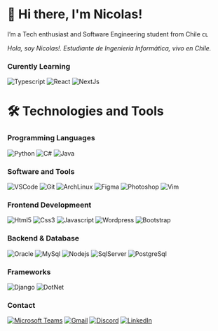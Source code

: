 # 👋 Hi there, I'm Nicolas!
I’m a Tech enthusiast and Software Engineering student from Chile ᴄʟ

<em>Hola, soy Nicolas!. Estudiante de Ingeniería Informática, vivo en Chile.</em>

### Curently Learning

<p>
  <img alt="Typescript" src="https://img.shields.io/badge/-Typescript-3178C6?style=flat&logo=Typescript&logoColor=white" /> 
<img alt="React" src="https://img.shields.io/badge/-React-61DAFB?style=flat&logo=React&logoColor=white" />
  <img alt="NextJs" src="https://img.shields.io/badge/-Next.js-000000?style=flat&logo=next.js&logoColor=white" /> 
</p>

# 🛠️ Technologies and Tools
### Programming Languages 
<p>
  <img alt="Python" src="https://img.shields.io/badge/-Python-3776AB?style=flat&logo=python&logoColor=white" /> 
  <img alt="C#" src="https://img.shields.io/badge/-C%23-239120?style=flat&logo=csharp&logoColor=white" /> 
  <img alt="Java" src="https://img.shields.io/badge/-Java-007396?style=flat&logo=Java&logoColor=white" /> 
</p>

### Software and Tools

<p>
<img alt="VSCode" src="https://img.shields.io/badge/-VSCode-007ACC?style=flat&logo=visual-studio-code&logoColor=white" /> 
<img alt="Git" src="https://img.shields.io/badge/-Git-F05032?style=flat&logo=git&logoColor=white" /> 
<img alt="ArchLinux" src="https://img.shields.io/badge/-ArchLinux-1793D1?style=flat&logo=arch-linux&logoColor=white" /> 
<img alt="Figma" src="https://img.shields.io/badge/-Figma-F24E1E?style=flat&logo=figma&logoColor=white" /> 
<img alt="Photoshop" src="https://img.shields.io/badge/-Photoshop-31A8FF?style=flat&logo=adobe%20photoshop&logoColor=white" /> 
<img alt="Vim" src="https://img.shields.io/badge/-Vim-019733?style=flat&logo=vim&logoColor=white" /> 

</p>


### Frontend Developmeent

<p>
<img alt="Html5" src="https://img.shields.io/badge/-Html-E34F26?style=flat&logo=html5&logoColor=white" />
<img alt="Css3" src="https://img.shields.io/badge/-Css-1572B6?style=flat&logo=css3&logoColor=white" />
<img alt="Javascript" src="https://img.shields.io/badge/-Javascript-F7DF1E?style=flat&logo=javascript&logoColor=white" />
<img alt="Wordpress" src="https://img.shields.io/badge/-Wordpress-21759B?style=flat&logo=wordpress&logoColor=white" />
<img alt="Bootstrap" src="https://img.shields.io/badge/-Bootstrap-7952B3?style=flat&logo=bootstrap&logoColor=white" />

</p>

### Backend & Database

<p>
<img alt="Oracle" src="https://img.shields.io/badge/-Oracle-F80000?style=flat&logo=oracle&logoColor=white" />
<img alt="MySql" src="https://img.shields.io/badge/-MySQL-4479A1?style=flat&logo=mysql&logoColor=white" />
<img alt="Nodejs" src="https://img.shields.io/badge/-Node.js-339933?style=flat&logo=node.js&logoColor=white" />
<img alt="SqlServer" src="https://img.shields.io/badge/-SQL%20Server-CC2927?style=flat&logo=Microsoft%20SQL%20Server&logoColor=white" />
<img alt="PostgreSql" src="https://img.shields.io/badge/-PostgreSQL-4169E1?style=flat&logo=postgresql&logoColor=white" />
</p>

### Frameworks

<p>
<img alt="Django" src="https://img.shields.io/badge/-Django-092E20?style=flat&logo=Django&logoColor=white" />
<img alt="DotNet" src="https://img.shields.io/badge/-.Net-512BD4?style=flat&logo=.NET&logoColor=white" />

</p>

### Contact

<a href="https://teams.microsoft.com/l/chat/0/0?users=<ni.cortezm@duocuc.cl>"><img alt="Microsoft Teams" src="https://img.shields.io/badge/-Teams-6264A7?style=flat&logo=microsoft%20teams&logoColor=white" /></a>
<a href="mailto:ncortezmanzano@gmail.com"><img alt="Gmail" src="https://img.shields.io/badge/-Gmail-EA4335?style=flat&logo=gmail&logoColor=white" /></a>
<a href="https://discordapp.com/users/335009772900450304/"><img alt="Discord" src="https://img.shields.io/badge/-Discord-5865F2?style=flat&logo=discord&logoColor=white" /></a>
<a href="https://www.linkedin.com/in/cortezmanzano/"><img alt="LinkedIn" src="https://img.shields.io/badge/-LinkedIn-0A66C2?style=flat&logo=linkedin&logoColor=white" /></a>
